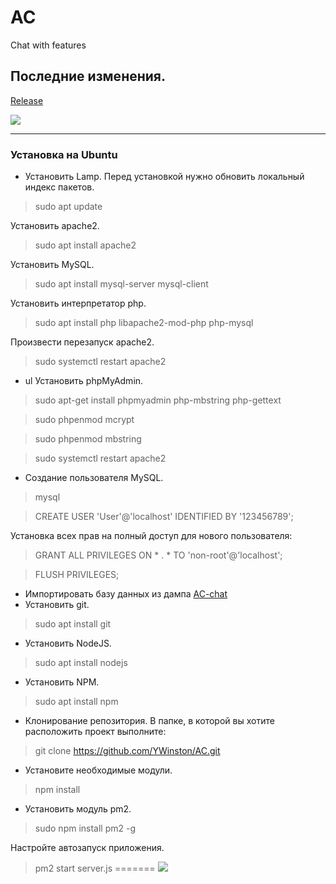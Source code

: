 # AC
Chat with features

## Последние изменения.
[Release](https://github.com/YWinston/AC)

![ ](https://app.buddy.works/efim999/ac/pipelines/pipeline/263411/badge.svg?token=59190e75c1cae0ef8c4f647f1bdd6f66d29a3f7c1f77a3bf073399db9da0e1fd)
____
### Установка на Ubuntu
* Установить Lamp.
Перед установкой нужно обновить локальный индекс пакетов.
> sudo apt update

Установить apache2.
>sudo apt install apache2

Установить MySQL.
>sudo apt install mysql-server mysql-client

Установить интерпретатор php.
>sudo apt install php libapache2-mod-php php-mysql

Произвести перезапуск apache2.
>sudo systemctl restart apache2

* ul Установить phpMyAdmin.
>sudo apt-get install phpmyadmin php-mbstring php-gettext

>sudo phpenmod mcrypt

>sudo phpenmod mbstring

>sudo systemctl restart apache2
* Создание пользователя MySQL.
>mysql

>CREATE USER 'User'@'localhost' IDENTIFIED BY '123456789';

Установка всех прав на полный доступ для нового пользователя:
>GRANT ALL PRIVILEGES ON * . * TO 'non-root'@'localhost';

>FLUSH PRIVILEGES;

* Импортировать базу данных из дампа [AC-chat](https://github.com/YWinston/AC)
* Установить git.
>sudo apt install git

* Установить NodeJS.
>sudo apt install nodejs

* Установить NPM.
>sudo apt install npm

* Клонирование репозитория.
В папке, в которой вы хотите расположить проект выполните:
> git clone https://github.com/YWinston/AC.git

* Установите необходимые модули.
>npm install

* Установить модуль pm2.
> sudo npm install pm2 -g

Настройте автозапуск приложения.
>pm2 start server.js
=======
![ ](https://app.buddy.works/efim999/ac/pipelines/pipeline/263411/badge.svg?token=59190e75c1cae0ef8c4f647f1bdd6f66d29a3f7c1f77a3bf073399db9da0e1fd)
